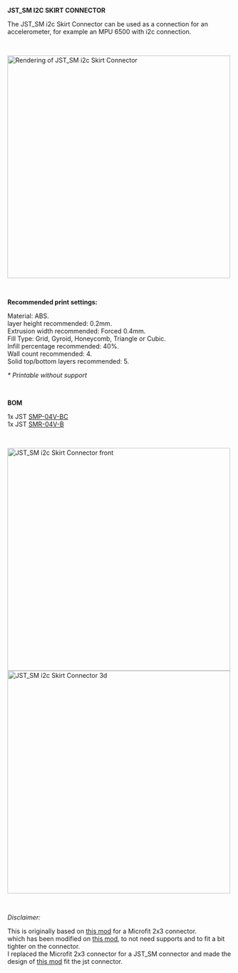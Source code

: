 <strong>JST_SM I2C SKIRT CONNECTOR</strong>

<p>The JST_SM i2c Skirt Connector can be used as a connection for an accelerometer, for example an MPU 6500 with i2c connection.</p><br />

<p> <img src="IMAGES/Skirt_Connector.png" width="500" title="Rendering of JST_SM i2c Skirt Connector"></p><br />

<p><strong>Recommended print settings:</strong></p>

<p>Material: ABS.<br />
layer height recommended: 0.2mm.<br />
Extrusion width recommended: Forced 0.4mm.<br />
Fill Type: Grid, Gyroid, Honeycomb, Triangle or Cubic.<br />
Infill percentage recommended: 40%.<br />
Wall count recommended: 4.<br />
Solid top/bottom layers recommended: 5.</p>

<p><em>* Printable without support</em></p><br />

<p><strong>BOM</strong></p>
<p>1x JST <a href="https://www.tme.eu/nl/details/smp-04v-bc/signaalconnectoren-raster-2-50mm/jst/">SMP-04V-BC</a><br />
1x JST <a href="https://www.tme.eu/nl/details/smr-04v-b/signaalconnectoren-raster-2-50mm/jst/">SMR-04V-B</a></p><br />

<p> <img src="IMAGES/Skirt_Connector_front.png" width="500" title="JST_SM i2c Skirt Connector front"><br />
<img src="IMAGES/Skirt_Connector_3d.png" width="500" title="JST_SM i2c Skirt Connector 3d"></p><br />

<p><em>Disclaimer:</em></p>
<p>This is originally based on <a href="https://github.com/Barcode-Labs/VORON_MODS/tree/main/INPUT_SHAPER_SKIRT_CONNECTOR">this mod</a> for a Microfit 2x3 connector.<br />
which has been modified on <a href="https://github.com/VoronDesign/VoronUsers/tree/master/printer_mods/samwiseg0/microfit_2x3_skirt_connector_adxl">this mod</a>, to not need supports and to fit a bit tighter on the connector.<br />
I replaced the Microfit 2x3 connector for a JST_SM connector and made the design of <a href="https://github.com/VoronDesign/VoronUsers/tree/master/printer_mods/samwiseg0/microfit_2x3_skirt_connector_adxl">this mod</a> fit the jst connector.</p>
